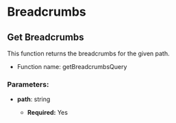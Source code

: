 # Breadcrumbs

## Get Breadcrumbs

This function returns the breadcrumbs for the given path.

-   Function name: getBreadcrumbsQuery

### Parameters:

-   **path**: string

    -   **Required:** Yes

